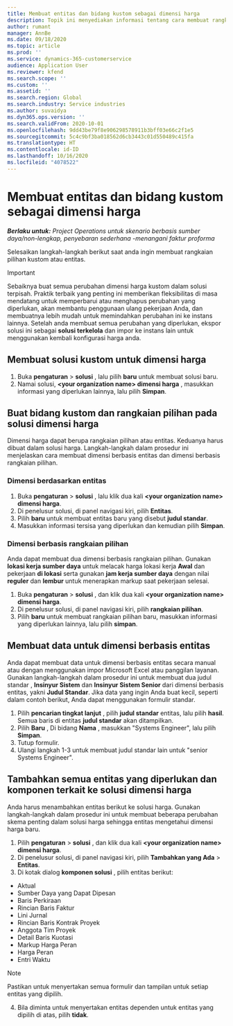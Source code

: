 ```yaml
---
title: Membuat entitas dan bidang kustom sebagai dimensi harga
description: Topik ini menyediakan informasi tentang cara membuat rangkaian pilihan kustom atau entitas.
author: rumant
manager: AnnBe
ms.date: 09/18/2020
ms.topic: article
ms.prod: ''
ms.service: dynamics-365-customerservice
audience: Application User
ms.reviewer: kfend
ms.search.scope: ''
ms.custom: ''
ms.assetid: ''
ms.search.region: Global
ms.search.industry: Service industries
ms.author: suvaidya
ms.dyn365.ops.version: ''
ms.search.validFrom: 2020-10-01
ms.openlocfilehash: 9dd43be79f8e906298578911b3bff03e66c2f1e5
ms.sourcegitcommit: 5c4c9bf3ba018562d6cb3443c01d550489c415fa
ms.translationtype: HT
ms.contentlocale: id-ID
ms.lasthandoff: 10/16/2020
ms.locfileid: "4078522"
---
```

# <a name="create-custom-fields-and-entities-as-pricing-dimensions"></a>Membuat entitas dan bidang kustom sebagai dimensi harga

_**Berlaku untuk:** Project Operations untuk skenario berbasis sumber daya/non-lengkap, penyebaran sederhana -menangani faktur proforma_

Selesaikan langkah-langkah berikut saat anda ingin membuat rangkaian pilihan kustom atau entitas.

> [!IMPORTANT]
> Sebaiknya buat semua perubahan dimensi harga kustom dalam solusi terpisah. Praktik terbaik yang penting ini memberikan fleksibilitas di masa mendatang untuk memperbarui atau menghapus perubahan yang diperlukan, akan membantu penggunaan ulang pekerjaan Anda, dan membuatnya lebih mudah untuk memindahkan perubahan ini ke instans lainnya. Setelah anda membuat semua perubahan yang diperlukan, ekspor solusi ini sebagai **solusi terkelola** dan impor ke instans lain untuk menggunakan kembali konfigurasi harga anda.


## <a name="create-a-custom-solution-for-pricing-dimensions"></a>Membuat solusi kustom untuk dimensi harga
1. Buka **pengaturan** > **solusi** , lalu pilih **baru** untuk membuat solusi baru. 
2. Namai solusi, **\<your organization name> dimensi harga** , masukkan informasi yang diperlukan lainnya, lalu pilih **Simpan**.
  
## <a name="create-custom-fields-and-option-sets-in-the-pricing-dimension-solution"></a>Buat bidang kustom dan rangkaian pilihan pada solusi dimensi harga

Dimensi harga dapat berupa rangkaian pilihan atau entitas. Keduanya harus dibuat dalam solusi harga. Langkah-langkah dalam prosedur ini menjelaskan cara membuat dimensi berbasis entitas dan dimensi berbasis rangkaian pilihan.

### <a name="entity-based-dimensions"></a>Dimensi berdasarkan entitas

1. Buka **pengaturan** > **solusi** , lalu klik dua kali **\<your organization name> dimensi harga**.
2. Di penelusur solusi, di panel navigasi kiri, pilih **Entitas**.
3. Pilih **baru** untuk membuat entitas baru yang disebut **judul standar**. 
4. Masukkan informasi tersisa yang diperlukan dan kemudian pilih **Simpan**.


### <a name="option-set-based-dimensions"></a>Dimensi berbasis rangkaian pilihan 
Anda dapat membuat dua dimensi berbasis rangkaian pilihan. Gunakan **lokasi kerja sumber daya** untuk melacak harga lokasi kerja **Awal** dan pekerjaan **di lokasi** serta gunakan **jam kerja sumber daya** dengan nilai **reguler** dan **lembur** untuk menerapkan markup saat pekerjaan selesai.


1. Buka **pengaturan** > **solusi** , dan klik dua kali  **\<your organization name> dimensi harga**. 
2. Di penelusur solusi, di panel navigasi kiri, pilih  **rangkaian pilihan**. 
3. Pilih **baru** untuk membuat rangkaian pilihan baru, masukkan informasi yang diperlukan lainnya, lalu pilih **simpan**.

## <a name="create-data-for-entity-based-dimensions"></a>Membuat data untuk dimensi berbasis entitas

Anda dapat membuat data untuk dimensi berbasis entitas secara manual atau dengan menggunakan impor Microsoft Excel atau panggilan layanan. Gunakan langkah-langkah dalam prosedur ini untuk membuat dua judul standar , **Insinyur Sistem** dan **Insinyur Sistem Senior** dari dimensi berbasis entitas, yakni **Judul Standar**. Jika data yang ingin Anda buat kecil, seperti dalam contoh berikut, Anda dapat menggunakan formulir standar.

1. Pilih **pencarian tingkat lanjut** , pilih **judul standar** entitas, lalu pilih **hasil**. Semua baris di entitas **judul standar** akan ditampilkan.
2. Pilih **Baru** , Di bidang **Nama** , masukkan "Systems Engineer", lalu pilih **Simpan**.
3. Tutup formulir. 
4. Ulangi langkah 1-3 untuk membuat judul standar lain untuk "senior Systems Engineer".

## <a name="add-all-required-entities-and-related-components-to-the-pricing-dimension-solution"></a>Tambahkan semua entitas yang diperlukan dan komponen terkait ke solusi dimensi harga
Anda harus menambahkan entitas berikut ke solusi harga. Gunakan langkah-langkah dalam prosedur ini untuk membuat beberapa perubahan skema penting dalam solusi harga sehingga entitas mengetahui dimensi harga baru.

1. Pilih **pengaturan** > **solusi** , dan klik dua kali **\<your organization name> dimensi harga**. 
2. Di penelusur solusi, di panel navigasi kiri, pilih **Tambahkan yang Ada** > **Entitas**.
3. Di kotak dialog **komponen solusi** , pilih entitas berikut:

  - Aktual
  - Sumber Daya yang Dapat Dipesan
  - Baris Perkiraan
  - Rincian Baris Faktur
  - Lini Jurnal
  - Rincian Baris Kontrak Proyek
  - Anggota Tim Proyek
  - Detail Baris Kuotasi
  - Markup Harga Peran
  - Harga Peran 
  - Entri Waktu 


> [!NOTE]
> Pastikan untuk menyertakan semua formulir dan tampilan untuk setiap entitas yang dipilih.

4. Bila diminta untuk menyertakan entitas dependen untuk entitas yang dipilih di atas, pilih **tidak**.

